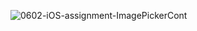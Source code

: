 ![0602-iOS-assignment-ImagePickerCont](/Users/woobincheon/Documents/fcios11/04-Assignments/iOS/iOS-assignment-Images/0602-iOS-assignment-ImagePickerCont.gif)


